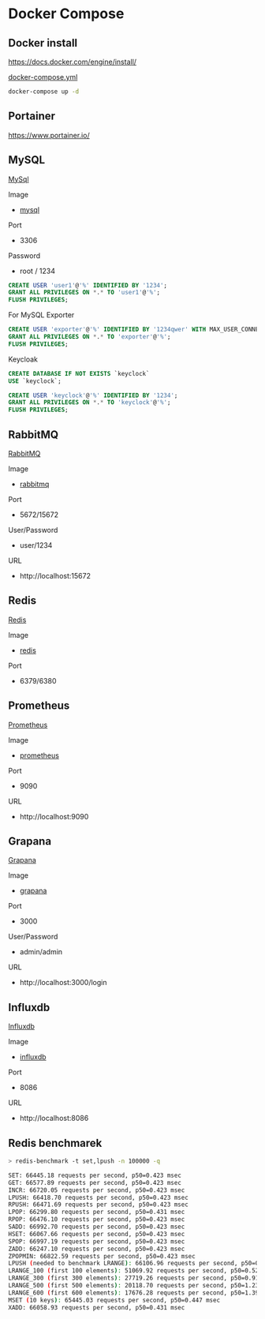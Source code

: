# Docker Compose

## Docker install

https://docs.docker.com/engine/install/

[docker-compose.yml](./docker-compose.yml)

```bash
docker-compose up -d
```

## Portainer

https://www.portainer.io/

## MySQL

[MySql](https://www.mysql.com/)

Image
- [mysql](https://hub.docker.com/_/mysql)

Port
- 3306

Password
- root / 1234

```sql
CREATE USER 'user1'@'%' IDENTIFIED BY '1234';
GRANT ALL PRIVILEGES ON *.* TO 'user1'@'%';
FLUSH PRIVILEGES;
```

For MySQL Exporter

```sql
CREATE USER 'exporter'@'%' IDENTIFIED BY '1234qwer' WITH MAX_USER_CONNECTIONS 3;
GRANT ALL PRIVILEGES ON *.* TO 'exporter'@'%';
FLUSH PRIVILEGES;
```

Keycloak

```sql
CREATE DATABASE IF NOT EXISTS `keyclock`
USE `keyclock`;

CREATE USER 'keyclock'@'%' IDENTIFIED BY '1234';
GRANT ALL PRIVILEGES ON *.* TO 'keyclock'@'%';
FLUSH PRIVILEGES;
```

## RabbitMQ

[RabbitMQ](https://www.rabbitmq.com/)

Image
- [rabbitmq](https://hub.docker.com/_/rabbitmq)

Port
- 5672/15672

User/Password
- user/1234

URL
- http://localhost:15672

## Redis

[Redis](https://redis.io/)

Image
- [redis](https://hub.docker.com/_/redis)

Port
- 6379/6380

## Prometheus

[Prometheus](https://prometheus.io/)

Image
- [prometheus](https://hub.docker.com/r/prom/prometheus)

Port
- 9090

URL
- http://localhost:9090

## Grapana

[Grapana](https://grafana.com/)

Image
- [grapana](https://hub.docker.com/r/grafana/grafana)

Port
- 3000

User/Password
- admin/admin

URL
- http://localhost:3000/login

## Influxdb

[Influxdb](https://www.influxdata.com/)

Image
- [influxdb](https://hub.docker.com/_/influxdb)

Port
- 8086

URL
- http://localhost:8086

## Redis benchmarek

```bash
> redis-benchmark -t set,lpush -n 100000 -q

SET: 66445.18 requests per second, p50=0.423 msec
GET: 66577.89 requests per second, p50=0.423 msec
INCR: 66720.05 requests per second, p50=0.423 msec
LPUSH: 66418.70 requests per second, p50=0.423 msec
RPUSH: 66471.69 requests per second, p50=0.423 msec
LPOP: 66299.80 requests per second, p50=0.431 msec
RPOP: 66476.10 requests per second, p50=0.423 msec
SADD: 66992.70 requests per second, p50=0.423 msec
HSET: 66067.66 requests per second, p50=0.423 msec
SPOP: 66997.19 requests per second, p50=0.423 msec
ZADD: 66247.10 requests per second, p50=0.423 msec
ZPOPMIN: 66822.59 requests per second, p50=0.423 msec
LPUSH (needed to benchmark LRANGE): 66106.96 requests per second, p50=0.431 msec
LRANGE_100 (first 100 elements): 51069.92 requests per second, p50=0.527 msec
LRANGE_300 (first 300 elements): 27719.26 requests per second, p50=0.911 msec
LRANGE_500 (first 500 elements): 20118.70 requests per second, p50=1.239 msec
LRANGE_600 (first 600 elements): 17676.28 requests per second, p50=1.399 msec
MSET (10 keys): 65445.03 requests per second, p50=0.447 msec
XADD: 66058.93 requests per second, p50=0.431 msec
```
